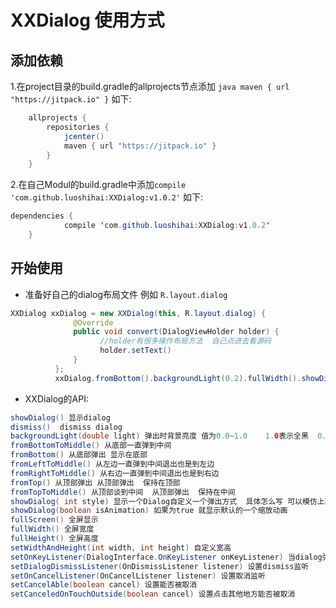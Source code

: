 # XXDialog 使用方式
##  添加依赖
1.在project目录的build.gradle的allprojects节点添加
```java maven { url "https://jitpack.io" }```
如下:
```java
    allprojects {
        repositories {
            jcenter()
            maven { url "https://jitpack.io" }
        }
    }
```
2.在自己Modul的build.gradle中添加```compile 'com.github.luoshihai:XXDialog:v1.0.2'```
如下:
```java
dependencies {
	        compile 'com.github.luoshihai:XXDialog:v1.0.2'
	}
```
## 开始使用
* 准备好自己的dialog布局文件 例如 ```R.layout.dialog```
```java
XXDialog xxDialog = new XXDialog(this, R.layout.dialog) {
              @Override
              public void convert(DialogViewHolder holder) {
                    //holder有很多操作布局方法  自己点进去看源码
                    holder.setText()
              }
          };
          xxDialog.fromBottom().backgroundLight(0.2).fullWidth().showDialog();
 ```
* XXDialog的API:
```java
showDialog() 显示dialog
dismiss()  dismiss dialog
backgroundLight(double light) 弹出时背景亮度 值为0.0~1.0    1.0表示全黑  0.0表示全白
fromBottomToMiddle() 从底部一直弹到中间
fromBottom() 从底部弹出 显示在底部
fromLeftToMiddle() 从左边一直弹到中间退出也是到左边
fromRightToMiddle() 从右边一直弹到中间退出也是到右边
fromTop() 从顶部弹出 从顶部弹出  保持在顶部
fromTopToMiddle() 从顶部谈到中间  从顶部弹出  保持在中间
showDialog( int style) 显示一个Dialog自定义一个弹出方式  具体怎么写 可以模仿上面的
showDialog(boolean isAnimation) 如果为true 就显示默认的一个缩放动画
fullScreen() 全屏显示
fullWidth() 全屏宽度
fullHeight() 全屏高度
setWidthAndHeight(int width, int height) 自定义宽高
setOnKeyListener(DialogInterface.OnKeyListener onKeyListener) 当dialog弹出是 按键的点击事件会被dialog获取
setDialogDismissListener(OnDismissListener listener) 设置dismiss监听
setOnCancelListener(OnCancelListener listener) 设置取消监听
setCancelAble(boolean cancel) 设置能否被取消
setCanceledOnTouchOutside(boolean cancel) 设置点击其他地方能否被取消

